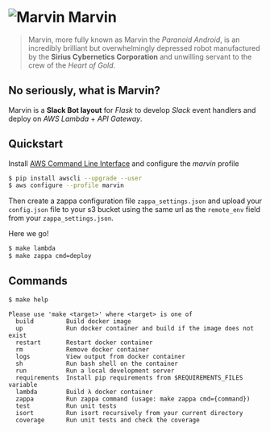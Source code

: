 # ![Marvin](https://user-images.githubusercontent.com/5514990/53703935-bc0cc900-3e49-11e9-9d9e-952101a4c0cf.png) Marvin

> Marvin, more fully known as Marvin the *Paranoid Android*, is an incredibly brilliant but overwhelmingly depressed robot manufactured by the **Sirius Cybernetics Corporation** and unwilling servant to the crew of the *Heart of Gold*.

## No seriously, what is Marvin?

Marvin is a **Slack Bot layout** for *Flask* to develop *Slack* event handlers and deploy on *AWS Lambda* + *API Gateway*.

## Quickstart

Install [AWS Command Line Interface](https://docs.aws.amazon.com/es_es/cli/latest/userguide/cli-chap-install.html) and configure the *marvin* profile

```sh
$ pip install awscli --upgrade --user
$ aws configure --profile marvin
```

Then create a zappa configuration file `zappa_settings.json` and upload your `config.json` file to your s3 bucket using the same url as the `remote_env` field from your `zappa_settings.json`.

Here we go!

```sh
$ make lambda
$ make zappa cmd=deploy
```

## Commands

```sh
$ make help
```

```
Please use 'make <target>' where <target> is one of
  build         Build docker image
  up            Run docker container and build if the image does not exist
  restart       Restart docker container
  rm            Remove docker container
  logs          View output from docker container
  sh            Run bash shell on the container
  run           Run a local development server
  requirements  Install pip requirements from $REQUIREMENTS_FILES variable
  lambda        Build λ docker container
  zappa         Run zappa command (usage: make zappa cmd={command})
  test          Run unit tests
  isort         Run isort recursively from your current directory
  coverage      Run unit tests and check the coverage
```
